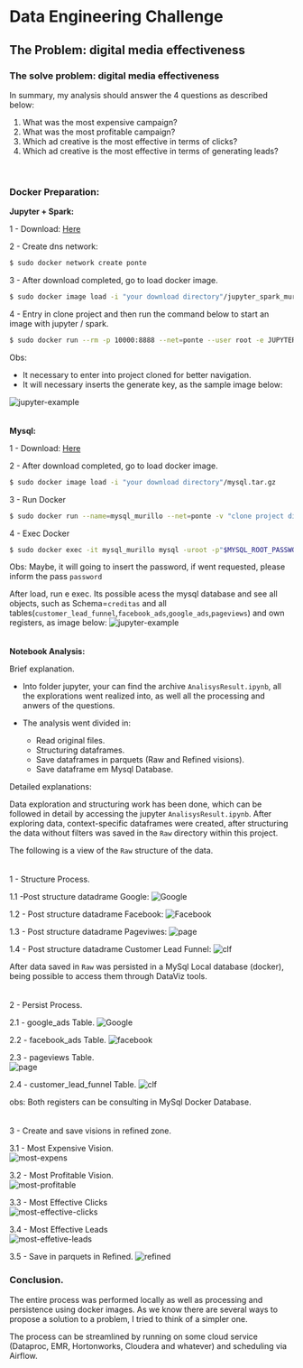 # Data Engineering Challenge


## The Problem: digital media effectiveness

### The solve problem: digital media effectiveness

In summary, my analysis should answer the 4 questions as described below:
1. What was the most expensive campaign?
2. What was the most profitable campaign?
3. Which ad creative is the most effective in terms of clicks?
4. Which ad creative is the most effective in terms of generating leads?

<br />

### Docker Preparation:

**Jupyter + Spark:**

1 - Download: [Here](https://drive.google.com/file/d/11Czp83ZIxME5UPmFiY99KusyXj9OCztZ/view?usp=sharing)

2 - Create dns network:
```bash
$ sudo docker network create ponte
```

3 - After download completed, go to load docker image.
```bash
$ sudo docker image load -i "your download directory"/jupyter_spark_murillo.tar.gz
```

4 - Entry in clone project and then run the command below to start an image with jupyter / spark.

```bash
$ sudo docker run --rm -p 10000:8888 --net=ponte --user root -e JUPYTER_ENABLE_LAB=yes -e GRANT_SUDO=yes -v "$PWD":/home/jovyan/work jupyter/spark
```

Obs:
* It necessary to enter into project cloned for better navigation.
* It will necessary inserts the generate key, as the sample image below:

![jupyter-example](images/jupyter-key-image.png)
<br />
<br />
<br />
**Mysql:**

1 - Download: [Here](https://drive.google.com/file/d/1XVrRszyH42gx0hoM-6seIuhPkDPoONs0/view?usp=sharing)

2 - After download completed, go to load docker image.
```bash
$ sudo docker image load -i "your download directory"/mysql.tar.gz
```

3 - Run Docker
```bash
$ sudo docker run --name=mysql_murillo --net=ponte -v "clone project diretory"/mysql:/var/lib/mysql -e MYSQL_ROOT_PASSWORD=password -d mysql/mysql-server
```

4 - Exec Docker
```bash
$ sudo docker exec -it mysql_murillo mysql -uroot -p"$MYSQL_ROOT_PASSWORD"
```
Obs: Maybe, it will going to insert the password, if went requested, please inform the pass `password`


After load, run e exec. Its possible acess the mysql database and see all objects, such as Schema=`creditas` and all tables(`customer_lead_funnel`,`facebook_ads`,`google_ads`,`pageviews`) and own registers, as image below:
![jupyter-example](images/jupyter-key-image.png)
<br />
<br />
<br />
**Notebook Analysis:**

Brief explanation.
* Into folder jupyter, your can find the archive `AnalisysResult.ipynb`, all the explorations went realized into, as well all the processing and anwers of the questions.

* The analysis went divided in:
    - Read original files.
    - Structuring dataframes.
    - Save dataframes in parquets (Raw and Refined visions).
    - Save dataframe em Mysql Database.

Detailed explanations:

Data exploration and structuring work has been done, which can be followed in detail by accessing the jupyter `AnalisysResult.ipynb`. After exploring data, context-specific dataframes were created, after structuring the data without filters was saved in the `Raw` directory within this project.

The following is a view of the `Raw` structure of the data.
<br />
<br />
<br />
1 - Structure Process.

1.1 -Post structure datadrame Google:
![Google](images/df-google.png)

1.2 - Post structure datadrame Facebook:
![Facebook](images/df-face.png)

1.3 - Post structure datadrame Pageviwes:
![page](images/df-page.png)

1.4 - Post structure datadrame Customer Lead Funnel:
![clf](images/df-customer-lead-funnel.png)

After data saved in `Raw` was persisted in a MySql Local database (docker), being possible to access them through DataViz tools.
<br />
<br />
<br />
2 - Persist Process.

2.1 - google_ads Table.
![Google](images/my-sql-google.png)

2.2 - facebook_ads Table.
![facebook](images/my-sql-facebook.png)

2.3 - pageviews Table.<br />
![page](images/my-sql-pageviews.png)

2.4 - customer_lead_funnel Table.
![clf](images/my-sql-clf.png)

obs: Both registers can be consulting in MySql Docker Database.
<br />
<br />
<br />
3 - Create and save visions in refined zone.

3.1 - Most Expensive Vision.<br />
![most-expens](images/result-most-expensive.png)

3.2 - Most Profitable Vision.<br />
![most-profitable](images/result-most-profitable.png)

3.3 - Most Effective Clicks<br />
![most-effective-clicks](images/result-most-effective-clicks.png)

3.4 - Most Effective Leads<br />
![most-effetive-leads](images/result-most-effective-leads.png)

3.5 - Save in parquets in Refined.
![refined](images/refined-vision.png)


### Conclusion.

The entire process was performed locally as well as processing and persistence using docker images. As we know there are several ways to propose a solution to a problem, I tried to think of a simpler one.

The process can be streamlined by running on some cloud service (Dataproc, EMR, Hortonworks, Cloudera and whatever) and scheduling via Airflow.



